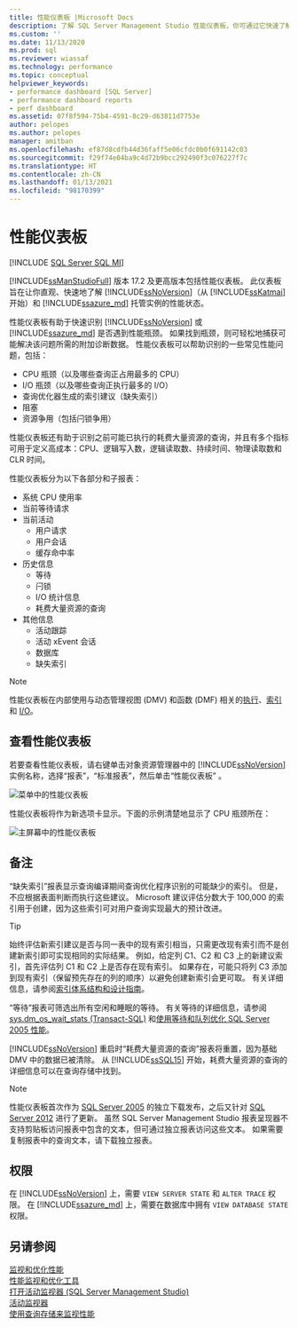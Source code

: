 ```yaml
---
title: 性能仪表板 |Microsoft Docs
description: 了解 SQL Server Management Studio 性能仪表板，你可通过它快速了解 SQL Server 和 Azure SQL 托管实例。
ms.custom: ''
ms.date: 11/13/2020
ms.prod: sql
ms.reviewer: wiassaf
ms.technology: performance
ms.topic: conceptual
helpviewer_keywords:
- performance dashboard [SQL Server]
- performance dashboard reports
- perf dashboard
ms.assetid: 07f8f594-75b4-4591-8c29-d63811d7753e
author: pelopes
ms.author: pelopes
manager: amitban
ms.openlocfilehash: ef87d8cdfb44d36faff5e06cfdc0b0f691142c03
ms.sourcegitcommit: f29f74e04ba9c4d72b9bcc292490f3c076227f7c
ms.translationtype: HT
ms.contentlocale: zh-CN
ms.lasthandoff: 01/13/2021
ms.locfileid: "98170399"
---
```

# <a name="performance-dashboard"></a>性能仪表板
[!INCLUDE [SQL Server SQL MI](../../includes/applies-to-version/sql-asdbmi.md)]

[!INCLUDE[ssManStudioFull](../../includes/ssmanstudiofull-md.md)] 版本 17.2 及更高版本包括性能仪表板。 此仪表板旨在让你直观、快速地了解 [!INCLUDE[ssNoVersion](../../includes/ssnoversion-md.md)]（从 [!INCLUDE[ssKatmai](../../includes/ssKatmai-md.md)] 开始）和 [!INCLUDE[ssazure_md](../../includes/ssazure_md.md)] 托管实例的性能状态。 

性能仪表板有助于快速识别 [!INCLUDE[ssNoVersion](../../includes/ssnoversion-md.md)] 或 [!INCLUDE[ssazure_md](../../includes/ssazure_md.md)] 是否遇到性能瓶颈。 如果找到瓶颈，则可轻松地捕获可能解决该问题所需的附加诊断数据。 性能仪表板可以帮助识别的一些常见性能问题，包括：
-  CPU 瓶颈（以及哪些查询正占用最多的 CPU）
-  I/O 瓶颈（以及哪些查询正执行最多的 I/O）
-  查询优化器生成的索引建议（缺失索引）
-  阻塞
-  资源争用（包括闩锁争用）

性能仪表板还有助于识别之前可能已执行的耗费大量资源的查询，并且有多个指标可用于定义高成本：CPU、逻辑写入数，逻辑读取数、持续时间、物理读取数和 CLR 时间。

性能仪表板分为以下各部分和子报表：
-  系统 CPU 使用率
-  当前等待请求
-  当前活动
   -  用户请求
   -  用户会话
   -  缓存命中率
-  历史信息
   -  等待
   -  闩锁
   -  I/O 统计信息
   -  耗费大量资源的查询
- 其他信息
  -  活动跟踪
  -  活动 xEvent 会话
  -  数据库
  -  缺失索引

> [!NOTE] 
> 性能仪表板在内部使用与动态管理视图 (DMV) 和函数 (DMF) 相关的[执行](../../relational-databases/system-dynamic-management-views/execution-related-dynamic-management-views-and-functions-transact-sql.md)、[索引](../../relational-databases/system-dynamic-management-views/index-related-dynamic-management-views-and-functions-transact-sql.md)和 [I/O](../../relational-databases/system-dynamic-management-views/i-o-related-dynamic-management-views-and-functions-transact-sql.md)。

## <a name="to-view-the-performance-dashboard"></a>查看性能仪表板 
  
若要查看性能仪表板，请右键单击对象资源管理器中的 [!INCLUDE[ssNoVersion](../../includes/ssnoversion-md.md)] 实例名称，选择“报表”，“标准报表”，然后单击“性能仪表板”  。  
  
![菜单中的性能仪表板](../../relational-databases/performance/media/perf_dashboard_ssms.png "菜单中的性能仪表板")  
  
性能仪表板将作为新选项卡显示。下面的示例清楚地显示了 CPU 瓶颈所在：  
  
![主屏幕中的性能仪表板](../../relational-databases/performance/media/perf_dashboard.png "主屏幕中的性能仪表板")  
  
## <a name="remarks"></a>备注
“缺失索引”报表显示查询编译期间查询优化程序识别的可能缺少的索引。 但是，不应根据表面判断而执行这些建议。 Microsoft 建议评估分数大于 100,000 的索引用于创建，因为这些索引可对用户查询实现最大的预计改进。 

> [!TIP]
> 始终评估新索引建议是否与同一表中的现有索引相当，只需更改现有索引而不是创建新索引即可实现相同的实际结果。 例如，给定列 C1、C2 和 C3 上的新建议索引，首先评估列 C1 和 C2 上是否存在现有索引。 如果存在，可能只将列 C3 添加到现有索引（保留预先存在的列的顺序）以避免创建新索引会更可取。
> 有关详细信息，请参阅[索引体系结构和设计指南](../../relational-databases/sql-server-index-design-guide.md)。

“等待”报表可筛选出所有空闲和睡眠的等待。 有关等待的详细信息，请参阅 [sys.dm_os_wait_stats (Transact-SQL)](../../relational-databases/system-dynamic-management-views/sys-dm-os-wait-stats-transact-sql.md) 和[使用等待和队列优化 SQL Server 2005 性能](https://download.microsoft.com/download/4/7/a/47a548b9-249e-484c-abd7-29f31282b04d/performance_tuning_waits_queues.doc)。

[!INCLUDE[ssNoVersion](../../includes/ssnoversion-md.md)] 重启时“耗费大量资源的查询”报表将重置，因为基础 DMV 中的数据已被清除。 从 [!INCLUDE[ssSQL15](../../includes/sssql16-md.md)] 开始，耗费大量资源的查询的详细信息可以在查询存储中找到。 


> [!NOTE]
> 性能仪表板首次作为 [SQL Server 2005](https://techcommunity.microsoft.com/t5/SQL-Server-Support/SQL-Server-2005-Performance-Dashboard-Reports/ba-p/315415) 的独立下载发布，之后又针对 [SQL Server 2012](https://www.microsoft.com/download/details.aspx?id=29063) 进行了更新。 虽然 SQL Server Management Studio 报表呈现器不支持剪贴板访问报表中包含的文本，但可通过独立报表访问这些文本。  如果需要复制报表中的查询文本，请下载独立报表。

## <a name="permissions"></a>权限  
在 [!INCLUDE[ssNoVersion](../../includes/ssnoversion-md.md)] 上，需要 `VIEW SERVER STATE` 和 `ALTER TRACE` 权限。 在 [!INCLUDE[ssazure_md](../../includes/ssazure_md.md)] 上，需要在数据库中拥有 `VIEW DATABASE STATE` 权限。

## <a name="see-also"></a>另请参阅  
 [监视和优化性能](../../relational-databases/performance/monitor-and-tune-for-performance.md)     
 [性能监视和优化工具](../../relational-databases/performance/performance-monitoring-and-tuning-tools.md)     
 [打开活动监视器 (SQL Server Management Studio)](../../relational-databases/performance-monitor/open-activity-monitor-sql-server-management-studio.md)     
 [活动监视器](../../relational-databases/performance-monitor/activity-monitor.md)     
 [使用查询存储来监视性能](../../relational-databases/performance/monitoring-performance-by-using-the-query-store.md)     
